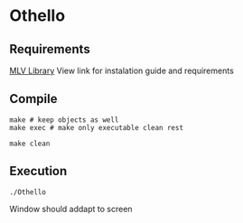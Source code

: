 # Othello

## Requirements 
[MLV Library](http://www-igm.univ-mlv.fr/~boussica/mlv/api/French/html/installation_linux.html)
View link for instalation guide and requirements

## Compile
```shell
make # keep objects as well
make exec # make only executable clean rest

make clean
```

## Execution
```shell
./Othello
```
Window should addapt to screen
